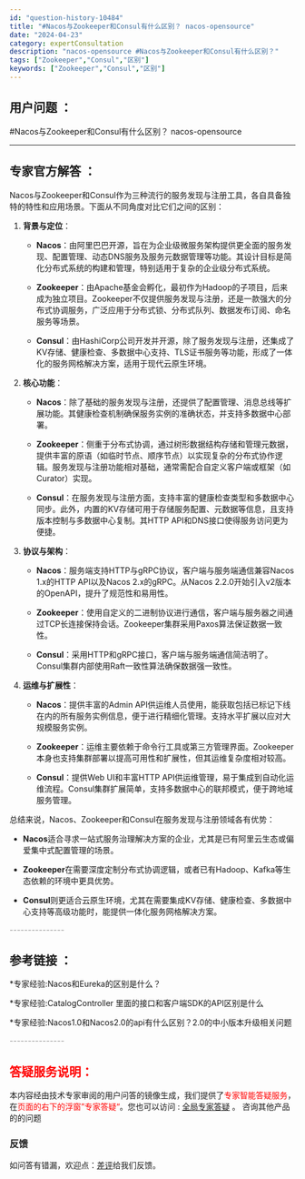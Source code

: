 ```yaml
---
id: "question-history-10484"
title: "#Nacos与Zookeeper和Consul有什么区别？ nacos-opensource"
date: "2024-04-23"
category: expertConsultation
description: "nacos-opensource #Nacos与Zookeeper和Consul有什么区别？"
tags: ["Zookeeper","Consul","区别"]
keywords: ["Zookeeper","Consul","区别"]
---
```


## 用户问题 ： 
 #Nacos与Zookeeper和Consul有什么区别？ nacos-opensource 

---------------
## 专家官方解答 ：

Nacos与Zookeeper和Consul作为三种流行的服务发现与注册工具，各自具备独特的特性和应用场景。下面从不同角度对比它们之间的区别：

1. **背景与定位**：
   - **Nacos**：由阿里巴巴开源，旨在为企业级微服务架构提供更全面的服务发现、配置管理、动态DNS服务及服务元数据管理等功能。其设计目标是简化分布式系统的构建和管理，特别适用于复杂的企业级分布式系统。

   - **Zookeeper**：由Apache基金会孵化，最初作为Hadoop的子项目，后来成为独立项目。Zookeeper不仅提供服务发现与注册，还是一款强大的分布式协调服务，广泛应用于分布式锁、分布式队列、数据发布订阅、命名服务等场景。

   - **Consul**：由HashiCorp公司开发并开源，除了服务发现与注册，还集成了KV存储、健康检查、多数据中心支持、TLS证书服务等功能，形成了一体化的服务网格解决方案，适用于现代云原生环境。

2. **核心功能**：
   - **Nacos**：除了基础的服务发现与注册，还提供了配置管理、消息总线等扩展功能。其健康检查机制确保服务实例的准确状态，并支持多数据中心部署。

   - **Zookeeper**：侧重于分布式协调，通过树形数据结构存储和管理元数据，提供丰富的原语（如临时节点、顺序节点）以实现复杂的分布式协作逻辑。服务发现与注册功能相对基础，通常需配合自定义客户端或框架（如Curator）实现。

   - **Consul**：在服务发现与注册方面，支持丰富的健康检查类型和多数据中心同步。此外，内置的KV存储可用于存储服务配置、元数据等信息，且支持版本控制与多数据中心复制。其HTTP API和DNS接口使得服务访问更为便捷。

3. **协议与架构**：
   - **Nacos**：服务端支持HTTP与gRPC协议，客户端与服务端通信兼容Nacos 1.x的HTTP API以及Nacos 2.x的gRPC。从Nacos 2.2.0开始引入v2版本的OpenAPI，提升了规范性和易用性。

   - **Zookeeper**：使用自定义的二进制协议进行通信，客户端与服务器之间通过TCP长连接保持会话。Zookeeper集群采用Paxos算法保证数据一致性。

   - **Consul**：采用HTTP和gRPC接口，客户端与服务端通信简洁明了。Consul集群内部使用Raft一致性算法确保数据强一致性。

4. **运维与扩展性**：
   - **Nacos**：提供丰富的Admin API供运维人员使用，能获取包括已标记下线在内的所有服务实例信息，便于进行精细化管理。支持水平扩展以应对大规模服务实例。

   - **Zookeeper**：运维主要依赖于命令行工具或第三方管理界面。Zookeeper本身也支持集群部署以提高可用性和扩展性，但其运维复杂度相对较高。

   - **Consul**：提供Web UI和丰富HTTP API供运维管理，易于集成到自动化运维流程。Consul集群扩展简单，支持多数据中心的联邦模式，便于跨地域服务管理。

总结来说，Nacos、Zookeeper和Consul在服务发现与注册领域各有优势：

- **Nacos**适合寻求一站式服务治理解决方案的企业，尤其是已有阿里云生态或偏爱集中式配置管理的场景。

- **Zookeeper**在需要深度定制分布式协调逻辑，或者已有Hadoop、Kafka等生态依赖的环境中更具优势。

- **Consul**则更适合云原生环境，尤其在需要集成KV存储、健康检查、多数据中心支持等高级功能时，能提供一体化服务网格解决方案。


<font color="#949494">---------------</font> 


## 参考链接 ：

*专家经验:Nacos和Eureka的区别是什么？ 
 
 *专家经验:CatalogController 里面的接口和客户端SDK的API区别是什么 
 
 *专家经验:Nacos1.0和Nacos2.0的api有什么区别？2.0的中小版本升级相关问题 


 <font color="#949494">---------------</font> 
 


## <font color="#FF0000">答疑服务说明：</font> 

本内容经由技术专家审阅的用户问答的镜像生成，我们提供了<font color="#FF0000">专家智能答疑服务</font>，在<font color="#FF0000">页面的右下的浮窗”专家答疑“</font>。您也可以访问 : [全局专家答疑](https://opensource.alibaba.com/chatBot) 。 咨询其他产品的的问题

### 反馈
如问答有错漏，欢迎点：[差评](https://ai.nacos.io/user/feedbackByEnhancerGradePOJOID?enhancerGradePOJOId=11644)给我们反馈。
